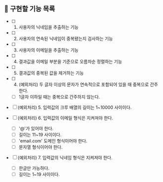 ## 📌 구현할 기능 목록

- [ ] 1. 사용자의 닉네임을 추출하는 기능
- [ ] 2. 사용자의 연속된 닉네임이 중복됐는지 검사하는 기능
- [ ] 3. 사용자의 이메일을 추출하는 기능
- [ ] 4. 결과값을 이메일 부분을 기준으로 오름차순 정렬하는 기능
- [ ] 5. 결과값의 중복된 값을 제거하는 기능
- [ ] 4. (예외처리) 두 글자 이상의 문자가 연속적으로 포함되어 있을 때 중복으로 간주한다.

  - [ ] 1글자 이하일 때는 중복으로 간주하지 않는다.

- [ ] (예외처리) 5. 입력값의 크루 배열의 길이는 1~10000 사이이다.
- [ ] (예외처리) 6. 입력값의 이메일 형식은 지켜져야 한다.

  - [ ] '@'가 있어야 한다.
  - [ ] 길이는 11~19 사이이다.
  - [ ] 'email.com' 도메인 형식이어야 한다.
  - [ ] 문자열 형식이어야 한다.

- [ ] (예외처리) 7. 입력값의 닉네임 형식은 지켜져야 한다.

  - [ ] 한글만 가능하다.
  - [ ] 길이는 1~19 사이이다.
